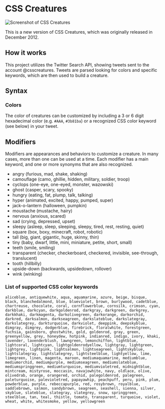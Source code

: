 # CSS Creatures

![Screenshot of CSS Creatures](https://bennettfeely.com/csscreatures/img/screenshot.png)

This is a new version of CSS Creatures, which was originally released in December 2012.

## How it works

This project utilizes the Twitter Search API, showing tweets sent to the account @csscreatures. Tweets are parsed looking for colors and specific keywords, which are then used to build a creature.

## Syntax

### Colors

The color of creatures can be customized by including a 3 or 6 digit hexadecimal color (e.g. `#AAA`, `#3b81ba`) or a recognized CSS color keyword (see below) in your tweet.

## Modifiers

Modifiers are appearances and behaviors to customize a creature. In many cases, more than one can be used at a time. Each modifier has a main keyword, and one or more synonyms that are also recognized.

* angry (furious, mad, shake, shaking)
* camouflage (camo, ghillie, hidden, military, soldier, troop)
* cyclops (one-eye, one-eyed, monster, wazowski)
* ghost (casper, scary, spooky)
* hungry (eating, fat, plump, talk, talking)
* hyper (animated, excited, happy, pumped, super)
* jack-o-lantern (halloween, pumpkin)
* moustache (mustache, hairy)
* nervous (anxious, scared)
* sad (crying, depressed, upset)
* sleepy (asleep, sleep, sleeping, sleepy, tired, rest, resting, quiet)
* square (box, boxy, minecraft, robot, robotic)
* tall (big, giant, gigantic, huge, skinny, thin)
* tiny (baby, dwarf, little, mini, miniature, petite, short, small)
* teeth (smile, smiling)
* transparent (checker, checkerboard, checkered, invisible, see-through, translucent)
* tooth (hillbilly)
* upside-down (backwards, upsidedown, rollover)
* wink (winking)

### List of supported CSS color keywords

```aliceblue, antiquewhite, aqua, aquamarine, azure, beige, bisque, black, blanchedalmond, blue, blueviolet, brown, burlywood, cadetblue, chartreuse, chocolate, coral, cornflowerblue, cornsilk, crimson, cyan, darkblue, darkcyan, darkgoldenrod, darkgray, darkgreen, darkgrey, darkkhaki, darkmagenta, darkolivegreen, darkorange, darkorchid, darkred, darksalmon, darkseagreen, darkslateblue, darkslategray, darkslategrey, darkturquoise, darkviolet, deeppink, deepskyblue, dimgray, dimgrey, dodgerblue, firebrick, floralwhite, forestgreen, fuchsia, gainsboro, ghostwhite, gold, goldenrod, gray, green, greenyellow, grey, honeydew, hotpink, indianred, indigo, ivory, khaki, lavender, lavenderblush, lawngreen, lemonchiffon, lightblue, lightcoral, lightcyan, lightgoldenrodyellow, lightgray, lightgreen, lightgrey, lightpink, lightsalmon, lightseagreen, lightskyblue, lightslategray, lightslategrey, lightsteelblue, lightyellow, lime, limegreen, linen, magenta, maroon, mediumaquamarine, mediumblue, mediumorchid, mediumpurple, mediumseagreen, mediumslateblue, mediumspringgreen, mediumturquoise, mediumvioletred, midnightblue, mintcream, mistyrose, moccasin, navajowhite, navy, oldlace, olive, olivedrab, orange, orangered, orchid, palegoldenrod, palegreen, paleturquoise, palevioletred, papayawhip, peachpuff, peru, pink, plum, powderblue, purple, rebeccapurple, red, rosybrown, royalblue, saddlebrown, salmon, sandybrown, seagreen, seashell, sienna, silver, skyblue, slateblue, slategray, slategrey, snow, springgreen, steelblue, tan, teal, thistle, tomato, transparent, turquoise, violet, wheat, white, whitesmoke, yellow, yellowgreen```